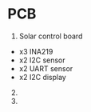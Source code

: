 # PCB
1. Solar control board
  - x3 INA219
  - x2 I2C sensor
  - x2 UART sensor
  - x2 I2C display
2.
3.
